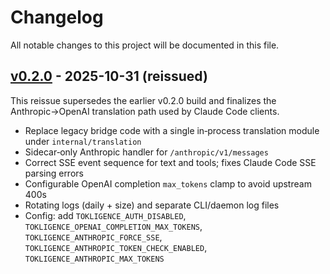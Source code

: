 # Changelog

All notable changes to this project will be documented in this file.

## [v0.2.0] - 2025-10-31 (reissued)

This reissue supersedes the earlier v0.2.0 build and finalizes the Anthropic→OpenAI translation path used by Claude Code clients.

- Replace legacy bridge code with a single in‑process translation module under `internal/translation`
- Sidecar‑only Anthropic handler for `/anthropic/v1/messages`
- Correct SSE event sequence for text and tools; fixes Claude Code SSE parsing errors
- Configurable OpenAI completion `max_tokens` clamp to avoid upstream 400s
- Rotating logs (daily + size) and separate CLI/daemon log files
- Config: add `TOKLIGENCE_AUTH_DISABLED`, `TOKLIGENCE_OPENAI_COMPLETION_MAX_TOKENS`, `TOKLIGENCE_ANTHROPIC_FORCE_SSE`, `TOKLIGENCE_ANTHROPIC_TOKEN_CHECK_ENABLED`, `TOKLIGENCE_ANTHROPIC_MAX_TOKENS`

[v0.2.0]: https://github.com/tokligence/tokligence-gateway/releases/tag/v0.2.0

